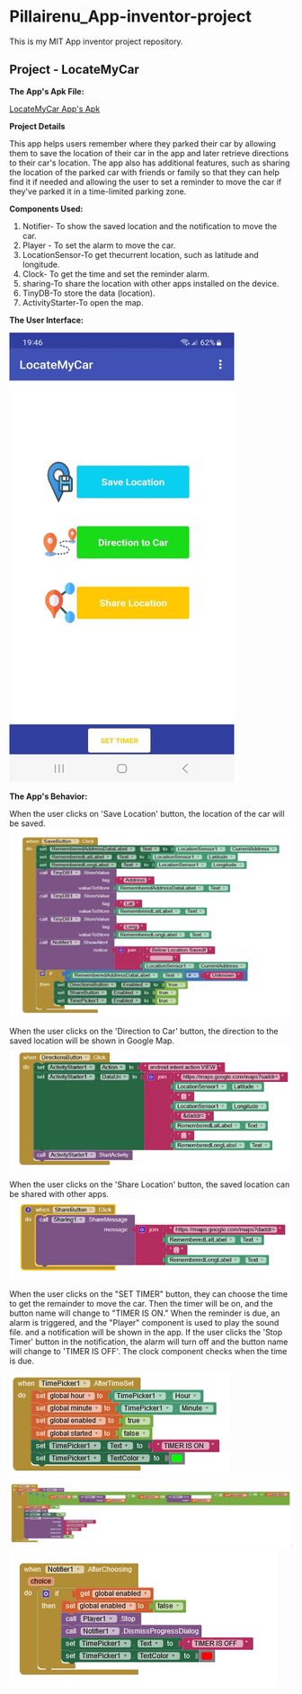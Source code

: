 # Pillairenu_App-inventor-project

This is my MIT App inventor project repository.

## Project - LocateMyCar

**The App's Apk File:**

[LocateMyCar App's Apk](Files/LocateMyCar_Latest.apk)

**Project Details**

This app helps users remember where they parked their car by allowing them to save the location of their car in the app and later retrieve directions to their car's location.
The app also has additional features, such as sharing the location of the parked car with friends or family so that they can help find it if needed and allowing the user to set a reminder to move the car if they've parked it in a time-limited parking zone.

**Components Used:**

1.  Notifier- To show the saved location and the notification to move the car.
2.  Player - To set the alarm to move the car.
3.  LocationSensor-To get thecurrent location, such as latitude and longitude.
4.  Clock- To get the time and set the reminder alarm.
5.  sharing-To share the location with other apps installed on the device.
6.  TinyDB-To store the data (location).
7.  ActivityStarter-To open the map.

**The User Interface:**

<kbd><img src="images/App-ui.jpg" /></kbd>

**The App's Behavior:**

When the user clicks on 'Save Location' button, the location of the car will be saved.
<img src="images/savelocation.png" />


When the user clicks on the 'Direction to Car' button, the direction to the saved location will be shown in Google Map.
<img src="images/directiontocar.png" />

When the user clicks on the 'Share Location' button, the saved location can be shared with other apps.
<img src="images/sharedlocation.png" />

When the user clicks on the "SET TIMER" button, they can choose the time to get the remainder to move the car.
Then the timer will be on, and the button name will change to "TIMER IS ON." When the reminder is due, an alarm is triggered, and the "Player" component is used to play the sound file.
and a notification will be shown in the app. If the user clicks the 'Stop Timer' button in the notification, the alarm will turn off and the button name will change to 'TIMER IS OFF'. The clock component checks when the time is due.

<img src="images/Timeron.png" />
<img src="images/clock.png" />
<img src="images/Timeroff.png" />

